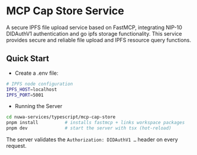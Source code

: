 # MCP Cap Store Service

A secure IPFS file upload service based on FastMCP, integrating NIP-10 DIDAuthV1 authentication and go ipfs storage functionality. This service provides secure and reliable file upload and IPFS resource query functions.

## Quick Start

- Create a .env file:
```bash
# IPFS node configuration
IPFS_HOST=localhost
IPFS_PORT=5001
```

- Running the Server

```bash
cd nuwa-services/typescript/mcp-cap-store
pnpm install          # installs fastmcp + links workspace packages
pnpm dev              # start the server with tsx (hot-reload)
```

The server validates the `Authorization: DIDAuthV1 …` header on every request. 